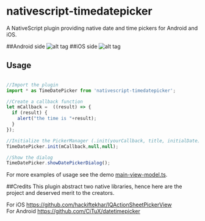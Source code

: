 # nativescript-timedatepicker

A NativeScript plugin providing native date and time pickers for Android and iOS.

##Android side
![alt tag](https://github.com/AntonioCuevaUrraco/nativescript-timedatepicker/blob/master/demo/Screenshots/Android.jpg) 
##iOS side
![alt tag](https://github.com/AntonioCuevaUrraco/nativescript-timedatepicker/blob/master/demo/Screenshots/ios.jpg) 

## Usage
```ts

//Import the plugin
import * as TimeDatePicker from 'nativescript-timedatepicker';

//Create a callback function
let mCallback =  ((result) => {
  if (result) {
    alert("the time is "+result);
  }
});

//Initialize the PickerManager (.init(yourCallback, title, initialDate))
TimeDatePicker.init(mCallback,null,null);

//Show the dialog
TimeDatePicker.showDatePickerDialog();

```
For more examples of usage see the demo [main-view-model.ts](https://github.com/AntonioCuevaUrraco/nativescript-timedatepicker/tree/master/demo/app).


##Credits
This plugin abstract two native libraries, hence here are the project and deserved merit to the creators.

For iOS https://github.com/hackiftekhar/IQActionSheetPickerView   
For Android https://github.com/CiTuX/datetimepicker
